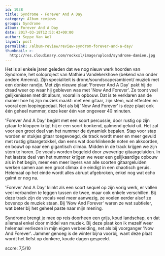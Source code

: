 ```yaml
---
id: 1938
title: Syndrome - Forever And A Day
category: Album reviews
groups: Syndrome
album: Forever And A Day
date: 2017-03-18T12:53:43+00:00
author: Seppe Van Ael
layout: post
permalink: /album-review/review-syndrom-forever-and-a-day/
thumbnail: >-
  http://res.cloudinary.com/rockxxl/image/upload/syndrome-damien.jpg
---
```

Het is al enkele jaren geleden dat we nog nieuw werk hoorden van Syndrome, het soloproject van Mathieu Vandekerkhove (bekend van onder andere Amenra). Zijn specialiteit is drone/soundscape/ambient/ muziek met een donker randje. Met zijn nieuwe plaat 'Forever And A Day' pakt hij de draad weer op waar hij gebleven was met 'Now And Forever'. Ze toont veel gelijkenissen met dit album, vooral in opbouw. Dat is te verklaren aan de manier hoe hij zijn muziek maakt: met een gitaar, zijn stem, wat effecten en vooral een loopingpedaal. Net als bij 'Now And Forever' is deze plaat ook één geheel nummer, deze keer één van ongeveer 40 minuten.

'Forever And A Day' begint met een soort percussie, door rustig op zijn gitaar te kloppen krijgt hij er een soort bonkend, galmend geluid uit. Het zal voor een groot deel van het nummer de dynamiek bepalen. Stap voor stap worden er stukjes gitaar toegevoegd, de track wordt meer en meer gevuld met rustig gitaargetokkel, dan eens wat doorklinkende noten en akkoorden, en bouwt op naar een gigantisch climax. Midden in de track krijgen we zijn stem te horen. De vocals worden begeleid door zweverige gitaargeluiden. In het laatste deel van het nummer krijgen we weer een gelijkaardige opbouw als in het begin, meer een meer layers van alle soorten gitaargeluiden werken samen aan een groot climax die eindigt in een chaotisch geruis. Helemaal op het einde wordt alles abrupt afgebroken, enkel nog wat echo galmt er nog na.

'Forever And A Day' klinkt als een soort sequel op zijn vorig werk, er vallen veel verbanden te leggen tussen de twee, maar ook enkele verschillen. Bij deze track zijn de vocals veel meer aanwezig, ze voelen eerder alsof ze bovenop de muziek staan. Bij 'Now And Forever' waren ze wat subtieler, wat beter bij het geheel paste naar mijn mening.

Syndrome brengt je mee op reis doorheen een grijs, koud landschap, en dat allemaal enkel door middel van muziek. Bij deze plaat kon ik mezelf weer helemaal verliezen in mijn eigen verbeelding, net als bij voorganger 'Now And Forever'. Jammer genoeg is de winter bijna voorbij, want deze plaat wordt het liefst op donkere, koude dagen gespeeld.

score: 7,5/10
